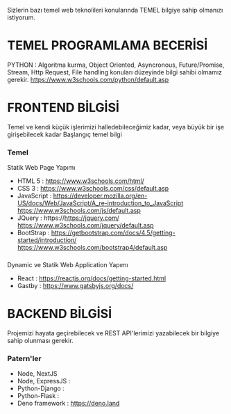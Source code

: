 Sizlerin bazı temel web teknolileri konularında TEMEL bilgiye sahip olmanızı istiyorum.

# TEMEL PROGRAMLAMA BECERİSİ
PYTHON : Algoritma kurma, Object Oriented, Asyncronous, Future/Promise, Stream, Http Request, File handling konuları düzeyinde bilgi sahibi olmamız gerekir.
https://www.w3schools.com/python/default.asp


# FRONTEND BİLGİSİ
Temel ve kendi küçük işlerimizi halledebileceğimiz kadar, veya büyük bir işe girişebilecek kadar Başlangıç temel bilgi

### Temel
Statik Web Page Yapımı
+ HTML 5 : https://www.w3schools.com/html/
+ CSS 3 : https://www.w3schools.com/css/default.asp
+ JavaScript : https://developer.mozilla.org/en-US/docs/Web/JavaScript/A_re-introduction_to_JavaScript https://www.w3schools.com/js/default.asp
+ JQuery : https://https://jquery.com/ https://www.w3schools.com/jquery/default.asp
+ BootStrap : https://getbootstrap.com/docs/4.5/getting-started/introduction/ https://www.w3schools.com/bootstrap4/default.asp

### 
Dynamic ve Statik Web Application Yapımı
+ React : https://reactjs.org/docs/getting-started.html
+ Gastby : https://www.gatsbyjs.org/docs/
  

# BACKEND BİLGİSİ
Projemizi hayata geçirebilecek ve REST API'lerimizi yazabilecek bir bilgiye sahip olunması gerekir.

### Patern'ler
+ Node, NextJS 
+ Node, ExpressJS : 
+ Python-Django :
+ Python-Flask :
+ Deno framework : https://deno.land
  
